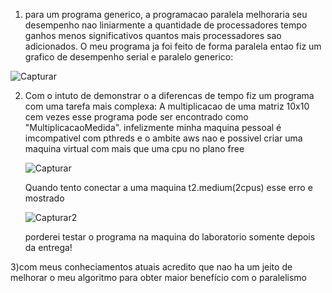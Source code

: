 1) para um programa generico, a programacao paralela melhoraria seu desempenho nao liniarmente a quantidade de processadores tempo ganhos menos significativos quantos mais processadores sao adicionados.
   O meu programa ja foi feito de forma paralela entao fiz um grafico de desempenho serial e paralelo generico:
   
![Capturar](https://github.com/chesco502/Computa-o-paralela/assets/97119222/9a5b99e2-9b71-4778-917e-a1af3aace3c3)



   

2) Com o intuto de demonstrar o a diferencas de tempo fiz um programa com uma tarefa mais complexa: A multiplicacao de uma matriz 10x10 cem vezes esse programa pode ser encontrado como "MultiplicacaoMedida".
   infelizmente minha maquina pessoal é  imcompativel com pthreds e o ambite aws nao e possivel criar uma maquina virtual com mais que uma cpu no plano free

   ![Capturar](https://github.com/chesco502/Computa-o-paralela/assets/97119222/b8b31b23-ea64-4ca7-af19-c335f81e2dea)


   Quando tento conectar a uma maquina t2.medium(2cpus) esse erro e mostrado
   
   ![Capturar2](https://github.com/chesco502/Computa-o-paralela/assets/97119222/cd8082dc-2b90-4eeb-be21-23344f638658)

   porderei testar o programa na maquina do laboratorio somente depois da entrega!

   



3)com meus conheciamentos atuais acredito que nao ha um jeito de melhorar o meu algoritmo para obter maior benefício com o paralelismo

